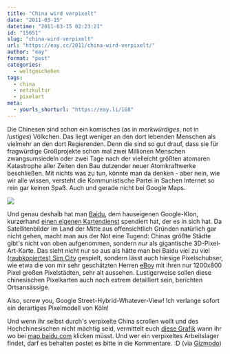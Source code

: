 ```yaml
---
title: "China wird verpixelt"
date: "2011-03-15"
datetime: "2011-03-15 02:23:21"
id: "15651"
slug: "china-wird-verpixelt"
url: "https://eay.cc/2011/china-wird-verpixelt/"
author: "eay"
format: "post"
categories:
  - weltgeschehen
tags:
  - china
  - netzkultur
  - pixelart
meta:
  - yourls_shorturl: "https://eay.li/168"
---
```


Die Chinesen sind schon ein komisches (as in _merkwürdiges_, not in _lustiges_) Völkchen. Das liegt weniger an den dort lebenden Menschen als vielmehr an den dort Regierenden. Denn die sind so gut drauf, dass sie für fragwürdige Großprojekte schon mal zwei Millionen Menschen zwangsumsiedeln oder zwei Tage nach der vielleicht größten atomaren Katastrophe aller Zeiten den Bau dutzender neuer Atomkraftwerke beschließen. Mit nichts was zu tun, könnte man da denken - aber nein, wie wir alle wissen, versteht die Kommunistische Partei in Sachen Internet so rein gar keinen Spaß. Auch und gerade nicht bei Google Maps.

![](https://eay.cc/uploads/2011/baidumaps.jpg)

Und genau deshalb hat man [Baidu](http://baidu.com/), dem hauseigenen Google-Klon, kurzerhand [einen eigenen Kartendienst](http://map.baidu.com/) spendiert hat, der es in sich hat. Da Satellitenbilder im Land der Mitte aus offensichtlich Gründen natürlich gar nicht gehen, macht man aus der Not eine Tugend: Chinas größte Städte gibt's nicht von oben aufgenommen, sondern _nur_ als gigantische 3D-Pixel-Art-Karte. Das sieht nicht nur so aus als hätte man bei Baidu viel zu viel [(raubkopiertes) Sim City](http://www.abandonia.com/en/games/82/SimCity+2000.html) gespielt, sondern lässt auch hiesige Pixelschubser, wie etwa die von mir sehr geschätzten Herren [eBoy](http://hello.eboy.com/) mit ihren nur 1200x800 Pixel großen Pixelstädten, sehr alt aussehen. Lustigerweise sollen diese chinesischen Pixelkarten auch noch extrem detailliert sein, berichten Ortsansässige.

Also, screw you, Google Street-Hybrid-Whatever-View! Ich verlange sofort ein derartiges Pixelmodell von Köln!

Und wenn ihr selbst durch's verpixelte China scrollen wollt und des Hochchinesischen nicht mächtig seid, vermittelt euch [diese Grafik](http://cache.gawker.com/assets/images/gizmodo/2011/03/instructions.jpg) wann ihr wo bei [map.baidu.com](http://map.baidu.com/) klicken müsst. Und wer ein verpixeltes Arbeitslager findet, darf es behalten postet es bitte in die Kommentare. :D (via [Gizmodo](http://us.gizmodo.com/#!5773531/china-just-won-simcity-with-censorship+bypassing-3d-baidu-maps))
